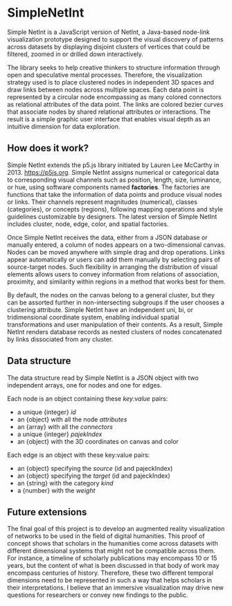# SimpleNetInt

Simple NetInt is a JavaScript version of NetInt, a Java-based node-link visualization prototype designed to support the visual discovery of patterns across datasets by displaying disjoint clusters of vertices that could be filtered, zoomed in or drilled down interactively. 

The library seeks to help creative thinkers to structure information through open and speculative mental processes. Therefore, the visualization strategy used is to place clustered nodes in independent 3D spaces and draw links between nodes across multiple spaces. Each data point is represented by a circular node encompassing as many colored connectors as relational attributes of the data point. The links are colored bezier curves that associate nodes by shared relational attributes or interactions. The result is a simple graphic user interface that enables visual depth as an intuitive dimension for data exploration.

## **How does it work?**

Simple NetInt extends the p5.js library initiated by Lauren Lee McCarthy in 2013. https://p5js.org. Simple NetInt assigns numerical or categorical data to corresponding visual channels such as position, length, size, luminance, or hue, using software components named **factories**. The factories are functions that take the information of data points and produce visual nodes or links. Their channels represent magnitudes (numerical), classes (categories), or concepts (regions), following mapping operations and style guidelines customizable by designers. The latest version of Simple NetInt includes cluster, node, edge, color, and spatial factories.

Once Simple NetInt receives the data, either from a JSON database or manually entered, a column of nodes appears on a two-dimensional canvas. Nodes can be moved anywhere with simple drag and drop operations. Links appear automatically or users can add them manually by selecting pairs of source-target nodes. Such flexibility in arranging the distribution of visual elements allows users to convey information from relations of association, proximity, and similarity within regions in a method that works best for them. 

By default, the nodes on the canvas belong to a general cluster, but they can be assorted further in non-intersecting subgroups if the user chooses a clustering attribute. Simple NetInt have an independent uni, bi, or tridimensional coordinate system, enabling individual spatial transformations and user manipulation of their contents. As a result, Simple NetInt renders database records as nested clusters of nodes concatenated by links dissociated from any cluster.

## Data structure

The data structure read by Simple NetInt is a JSON object with two independent arrays, one for nodes and one for edges. 

Each node is an object containing these _key:value_ pairs:

- a unique {integer} _id_
- an {object} with all the node _attributes_
- an {array} with all the _connectors_
- a unique {integer} _pajekIndex_
- an {object} with the 3D coordinates on canvas and color 

Each edge is an object with these key:value pairs:

- an {object} specifying the _source_ (id and pajeckIndex)
- an {object} specifying the _target_ (id and pajeckIndex)
- an {string} with the category _kind_
- a {number} with the _weight_

## **Future extensions**

The final goal of this project is to develop an augmented reality visualization of networks to be used in the field of digital humanities. This proof of concept shows that scholars in the humanities come across datasets with different dimensional systems that might not be compatible across them. For instance, a timeline of scholarly publications may encompass 10 or 15 years, but the content of what is been discussed in that body of work may encompass centuries of history. Therefore, these two different temporal dimensions need to be represented in such a way that helps scholars in their interpretations. I believe that an immersive visualization may drive new questions for researchers or convey new findings to the public.
